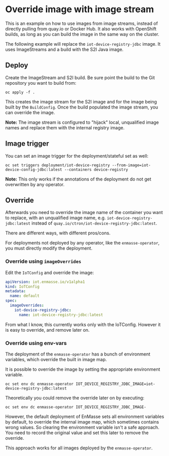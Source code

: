 # Override image with image stream

This is an example on how to use images from image streams, instead of
directly pulling from quay.io or Docker Hub. It also works with OpenShift
builds, as long as you can build the image in the same way on the cluster.

The following example will replace the `iot-device-registry-jdbc` image.
It uses ImageStreams and a build with the S2I Java image.

## Deploy 

Create the ImageStream and S2I build. Be sure point the build to the Git repository
you want to build from:

    oc apply -f .

This creates the image stream for the S2I image and for the image being built
by the `BuildConfig`. Once the build populated the image stream, you can override
the image.

**Note:** The image stream is configured to "hijack" local, unqualified image names
          and replace them with the internal registry image.

## Image trigger

You can set an image trigger for the deployment/stateful set as well:

    oc set triggers deployment/iot-device-registry --from-image=iot-device-config-jdbc:latest --containers device-registry

**Note:** This only works if the annotations of the deployment do not get overwritten
          by any operator.

## Override

Afterwards you need to override the image name of the container you want to
replace, with an unqualified image name, e.g. `iot-device-registry-jdbc:latest`
instead of `quay.io/ctron/iot-device-registry-jdbc:latest`.

There are different ways, with different pros/cons.

For deployments not deployed by any operator, like the `enmasse-operator`, you must directly
modify the deployment.

### Override using `imageOverrides`

Edit the `IoTConfig` and override the image:

~~~yaml
apiVersion: iot.enmasse.io/v1alpha1
kind: IoTConfig
metadata:
  name: default
spec:
  imageOverrides:
    iot-device-registry-jdbc:
      name: iot-device-registry-jdbc:latest
~~~

From what I know, this currently works only with the IoTConfig. However it is easy
to override, and remove later on.

### Override using env-vars

The deployment of the `enmasse-operator` has a bunch of environment variables,
which override the built in image map.

It is possible to override the image by setting the appropriate environment variable.

    oc set env dc enmasse-operator IOT_DEVICE_REGISTRY_JDBC_IMAGE=iot-device-registry-jdbc:latest

Theoretically you could remove the override later on by executing:

    oc set env dc enmasse-operator IOT_DEVICE_REGISTRY_JDBC_IMAGE-

However, the default deployment of EnMasse sets all environment variables by default, to
override the internal image map, which sometimes contains wrong values. So clearing
the environment variable isn't a safe approach. You need to record the original value
and set this later to remove the override.

This approach works for all images deployed by the `enmasse-operator`.
